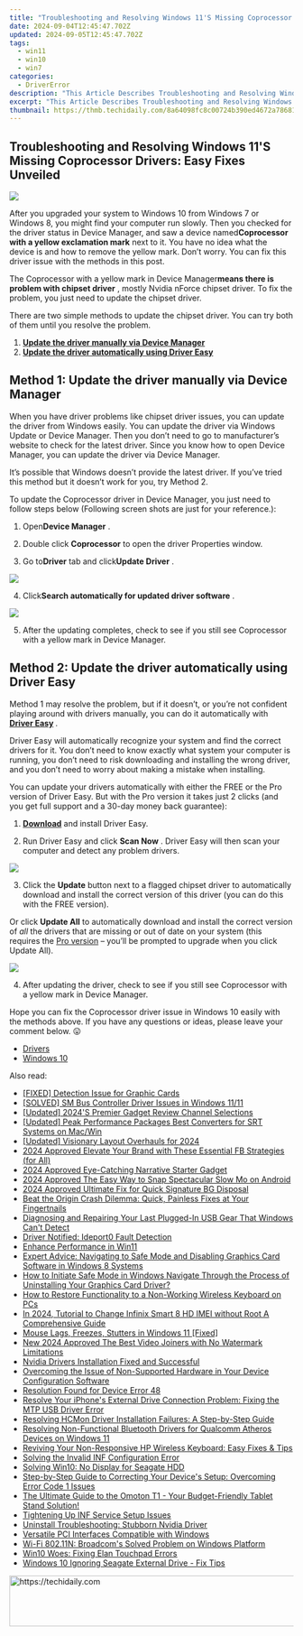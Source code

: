 ```yaml
---
title: "Troubleshooting and Resolving Windows 11'S Missing Coprocessor Drivers: Easy Fixes Unveiled!"
date: 2024-09-04T12:45:47.702Z
updated: 2024-09-05T12:45:47.702Z
tags:
  - win11
  - win10
  - win7
categories:
  - DriverError
description: "This Article Describes Troubleshooting and Resolving Windows 11'S Missing Coprocessor Drivers: Easy Fixes Unveiled!"
excerpt: "This Article Describes Troubleshooting and Resolving Windows 11'S Missing Coprocessor Drivers: Easy Fixes Unveiled!"
thumbnail: https://thmb.techidaily.com/8a64098fc8c00724b390ed4672a78681ea9b2ccc0c75a67c21e60baebffadabf.jpg
---
```


## Troubleshooting and Resolving Windows 11'S Missing Coprocessor Drivers: Easy Fixes Unveiled

![](https://images.drivereasy.com/wp-content/uploads/2018/02/img_5a72e511cadc0.jpg)

 After you upgraded your system to Windows 10 from Windows 7 or Windows 8, you might find your computer run slowly. Then you checked for the driver status in Device Manager, and saw a device named**Coprocessor** **with a yellow exclamation mark** next to it. You have no idea what the device is and how to remove the yellow mark. Don’t worry. You can fix this driver issue with the methods in this post.

 The Coprocessor with a yellow mark in Device Manager**means there is problem with chipset driver** , mostly Nvidia nForce chipset driver. To fix the problem, you just need to update the chipset driver.

 There are two simple methods to update the chipset driver. You can try both of them until you resolve the problem.

1. **[Update the driver manually via Device Manager](https://collovinc.sjv.io/jrkzwp)**
2. **[Update the driver automatically using Driver Easy](https://copa.sjv.io/6eoowq)**

## Method 1: Update the driver manually via Device Manager

 When you have driver problems like chipset driver issues, you can update the driver from Windows easily. You can update the driver via Windows Update or Device Manager. Then you don’t need to go to manufacturer’s website to check for the latest driver. Since you know how to open Device Manager, you can update the driver via Device Manager.

 It’s possible that Windows doesn’t provide the latest driver. If you’ve tried this method but it doesn’t work for you, try Method 2.

 To update the Coprocessor driver in Device Manager, you just need to follow steps below (Following screen shots are just for your reference.):

 1) Open**Device Manager** .

 2) Double click **Coprocessor** to open the driver Properties window.

 3) Go to**Driver** tab and click**Update Driver** .

![](https://images.drivereasy.com/wp-content/uploads/2018/02/img_5a72f1d5a6445.png)

 4) Click**Search automatically for updated driver software** .

![](https://images.drivereasy.com/wp-content/uploads/2018/02/img_5a72f1ac53a37.png)

 5) After the updating completes, check to see if you still see Coprocessor with a yellow mark in Device Manager.

## Method 2: Update the driver automatically using Driver Easy

 Method 1 may resolve the problem, but if it doesn’t, or you’re not confident playing around with drivers manually,  you can do it automatically with **[Driver Easy](https://tools.techidaily.com/drivereasy/download/) [](https://tools.techidaily.com/drivereasy/download/)**  .

 Driver Easy will automatically recognize your system and find the correct drivers for it. You don’t need to know exactly what system your computer is running, you don’t need to risk downloading and installing the wrong driver, and you don’t need to worry about making a mistake when installing.

 You can update your drivers automatically with either the FREE or the Pro version of Driver Easy. But with the Pro version it takes just 2 clicks (and you get full support and a 30-day money back guarantee):

 1) **[Download](https://tools.techidaily.com/drivereasy/download/)**  and install Driver Easy.

 2) Run Driver Easy and click **Scan Now** . Driver Easy will then scan your computer and detect any problem drivers.

![](https://images.drivereasy.com/wp-content/uploads/2018/02/img_5a72f29993c16.jpg)

 3) Click the **Update** button next to a flagged chipset driver to automatically download and install the correct version of this driver (you can do this with the FREE version).

 Or click **Update All**  to automatically download and install the correct version of _all_   the drivers that are missing or out of date on your system (this requires the [Pro version](https://tools.techidaily.com/drivereasy/download/) – you’ll be prompted to upgrade when you click Update All).

![](https://images.drivereasy.com/wp-content/uploads/2018/02/img_5a72f76c025fd.jpg)

 4) After updating the driver, check to see if you still see Coprocessor with a yellow mark in Device Manager.

  Hope you can fix the Coprocessor driver issue in Windows 10 easily with the methods above. If you have any questions or ideas, please leave your comment below. 😛

* [Drivers](https://tools.techidaily.com/drivereasy/download/)
* [Windows 10](https://tools.techidaily.com/drivereasy/download/)

<ins class="adsbygoogle"
     style="display:block"
     data-ad-format="autorelaxed"
     data-ad-client="ca-pub-7571918770474297"
     data-ad-slot="1223367746"></ins>



<ins class="adsbygoogle"
     style="display:block"
     data-ad-client="ca-pub-7571918770474297"
     data-ad-slot="8358498916"
     data-ad-format="auto"
     data-full-width-responsive="true"></ins>



<span class="atpl-alsoreadstyle">Also read:</span>
<div><ul>
<li><a href="https://driver-error.techidaily.com/fixed-detection-issue-for-graphic-cards/"><u>[FIXED] Detection Issue for Graphic Cards</u></a></li>
<li><a href="https://driver-error.techidaily.com/solved-sm-bus-controller-driver-issues-in-windows-1111/"><u>[SOLVED] SM Bus Controller Driver Issues in Windows 11/11</u></a></li>
<li><a href="https://extra-information.techidaily.com/updated-2024s-premier-gadget-review-channel-selections/"><u>[Updated] 2024'S Premier Gadget Review Channel Selections</u></a></li>
<li><a href="https://article-posts.techidaily.com/updated-peak-performance-packages-best-converters-for-srt-systems-on-macwin/"><u>[Updated] Peak Performance Packages  Best Converters for SRT Systems on Mac/Win</u></a></li>
<li><a href="https://fox-cloud.techidaily.com/updated-visionary-layout-overhauls-for-2024/"><u>[Updated] Visionary Layout Overhauls for 2024</u></a></li>
<li><a href="https://facebook-video-content.techidaily.com/2024-approved-elevate-your-brand-with-these-essential-fb-strategies-for-all/"><u>2024 Approved  Elevate Your Brand with These Essential FB Strategies (for All)</u></a></li>
<li><a href="https://some-techniques.techidaily.com/2024-approved-eye-catching-narrative-starter-gadget/"><u>2024 Approved  Eye-Catching Narrative Starter Gadget</u></a></li>
<li><a href="https://some-tips.techidaily.com/2024-approved-the-easy-way-to-snap-spectacular-slow-mo-on-android/"><u>2024 Approved  The Easy Way to Snap Spectacular Slow Mo on Android</u></a></li>
<li><a href="https://fox-glue.techidaily.com/2024-approved-ultimate-fix-for-quick-signature-bg-disposal/"><u>2024 Approved  Ultimate Fix for Quick Signature BG Disposal</u></a></li>
<li><a href="https://program-issues.techidaily.com/beat-the-origin-crash-dilemma-quick-painless-fixes-at-your-fingertnails/"><u>Beat the Origin Crash Dilemma: Quick, Painless Fixes at Your Fingertnails</u></a></li>
<li><a href="https://driver-error.techidaily.com/diagnosing-and-repairing-your-last-plugged-in-usb-gear-that-windows-cant-detect/"><u>Diagnosing and Repairing Your Last Plugged-In USB Gear That Windows Can't Detect</u></a></li>
<li><a href="https://driver-error.techidaily.com/driver-notified-ideport0-fault-detection/"><u>Driver Notified: Ideport0 Fault Detection</u></a></li>
<li><a href="https://driver-error.techidaily.com/enhance-performance-in-win11/"><u>Enhance Performance in Win11</u></a></li>
<li><a href="https://driver-error.techidaily.com/expert-advice-navigating-to-safe-mode-and-disabling-graphics-card-software-in-windows-8-systems/"><u>Expert Advice: Navigating to Safe Mode and Disabling Graphics Card Software in Windows 8 Systems</u></a></li>
<li><a href="https://driver-error.techidaily.com/how-to-initiate-safe-mode-in-windows-navigate-through-the-process-of-uninstalling-your-graphics-card-driver/"><u>How to Initiate Safe Mode in Windows Navigate Through the Process of Uninstalling Your Graphics Card Driver?</u></a></li>
<li><a href="https://driver-error.techidaily.com/how-to-restore-functionality-to-a-non-working-wireless-keyboard-on-pcs/"><u>How to Restore Functionality to a Non-Working Wireless Keyboard on PCs</u></a></li>
<li><a href="https://sim-unlock.techidaily.com/in-2024-tutorial-to-change-infinix-smart-8-hd-imei-without-root-a-comprehensive-guide-by-drfone-android/"><u>In 2024, Tutorial to Change Infinix Smart 8 HD IMEI without Root A Comprehensive Guide</u></a></li>
<li><a href="https://driver-error.techidaily.com/mouse-lags-freezes-stutters-in-windows-11-fixed/"><u>Mouse Lags, Freezes, Stutters in Windows 11 [Fixed]</u></a></li>
<li><a href="https://ai-video-apps.techidaily.com/new-2024-approved-the-best-video-joiners-with-no-watermark-limitations/"><u>New 2024 Approved The Best Video Joiners with No Watermark Limitations</u></a></li>
<li><a href="https://driver-error.techidaily.com/nvidia-drivers-installation-fixed-and-successful/"><u>Nvidia Drivers Installation Fixed and Successful</u></a></li>
<li><a href="https://driver-error.techidaily.com/overcoming-the-issue-of-non-supported-hardware-in-your-device-configuration-software/"><u>Overcoming the Issue of Non-Supported Hardware in Your Device Configuration Software</u></a></li>
<li><a href="https://driver-error.techidaily.com/resolution-found-for-device-error-48/"><u>Resolution Found for Device Error 48</u></a></li>
<li><a href="https://driver-error.techidaily.com/resolve-your-iphones-external-drive-connection-problem-fixing-the-mtp-usb-driver-error/"><u>Resolve Your iPhone's External Drive Connection Problem: Fixing the MTP USB Driver Error</u></a></li>
<li><a href="https://driver-error.techidaily.com/resolving-hcmon-driver-installation-failures-a-step-by-step-guide/"><u>Resolving HCMon Driver Installation Failures: A Step-by-Step Guide</u></a></li>
<li><a href="https://driver-error.techidaily.com/resolving-non-functional-bluetooth-drivers-for-qualcomm-atheros-devices-on-windows-11/"><u>Resolving Non-Functional Bluetooth Drivers for Qualcomm Atheros Devices on Windows 11</u></a></li>
<li><a href="https://driver-error.techidaily.com/reviving-your-non-responsive-hp-wireless-keyboard-easy-fixes-and-tips/"><u>Reviving Your Non-Responsive HP Wireless Keyboard: Easy Fixes & Tips</u></a></li>
<li><a href="https://driver-error.techidaily.com/solving-the-invalid-inf-configuration-error/"><u>Solving the Invalid INF Configuration Error</u></a></li>
<li><a href="https://driver-error.techidaily.com/solving-win10-no-display-for-seagate-hdd/"><u>Solving Win10: No Display for Seagate HDD</u></a></li>
<li><a href="https://driver-error.techidaily.com/step-by-step-guide-to-correcting-your-devices-setup-overcoming-error-code-1-issues/"><u>Step-by-Step Guide to Correcting Your Device's Setup: Overcoming Error Code 1 Issues</u></a></li>
<li><a href="https://buynow-help.techidaily.com/the-ultimate-guide-to-the-omoton-t1-your-budget-friendly-tablet-stand-solution/"><u>The Ultimate Guide to the Omoton T1 - Your Budget-Friendly Tablet Stand Solution!</u></a></li>
<li><a href="https://driver-error.techidaily.com/tightening-up-inf-service-setup-issues/"><u>Tightening Up INF Service Setup Issues</u></a></li>
<li><a href="https://driver-error.techidaily.com/uninstall-troubleshooting-stubborn-nvidia-driver/"><u>Uninstall Troubleshooting: Stubborn Nvidia Driver</u></a></li>
<li><a href="https://driver-error.techidaily.com/versatile-pci-interfaces-compatible-with-windows/"><u>Versatile PCI Interfaces Compatible with Windows</u></a></li>
<li><a href="https://driver-error.techidaily.com/wi-fi-80211n-broadcoms-solved-problem-on-windows-platform/"><u>Wi-Fi 802.11N: Broadcom's Solved Problem on Windows Platform</u></a></li>
<li><a href="https://driver-error.techidaily.com/win10-woes-fixing-elan-touchpad-errors/"><u>Win10 Woes: Fixing Elan Touchpad Errors</u></a></li>
<li><a href="https://driver-error.techidaily.com/windows-10-ignoring-seagate-external-drive-fix-tips/"><u>Windows 10 Ignoring Seagate External Drive - Fix Tips</u></a></li>
</ul></div>

<!-- affiliate ads begin -->
<a href="https://appsumo.8odi.net/c/5597632/2087390/7443" target="_top" id="2087390">
  <img src="//a.impactradius-go.com/display-ad/7443-2087390" border="0" alt="https://techidaily.com" width="728" height="90"/>
</a>
<img height="0" width="0" src="https://appsumo.8odi.net/i/5597632/2087390/7443" style="position:absolute;visibility:hidden;" border="0" />
<!-- affiliate ads end -->